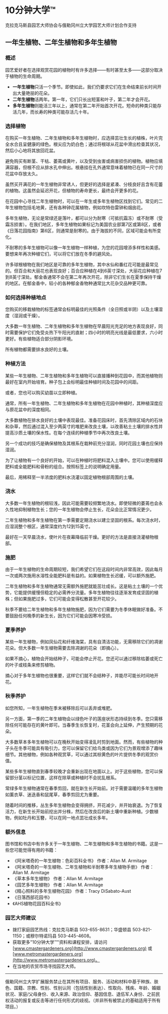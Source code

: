 # 10分钟大学™

克拉克马斯县园艺大师协会与俄勒冈州立大学园艺大师计划合作支持

## 一年生植物、二年生植物和多年生植物

### 概述

园艺爱好者在选择观赏花园的植物时有许多选择——有时甚至太多——这部分取决于植物的生命周期。

- **一年生植物**只活一个季节。即使如此，我们仍要求它们在生命结束前长时间开出大量艳丽的花朵。
- **二年生植物**活两年。第一年，它们只长出短茎和叶子，第二年才会开花。
- **多年生植物**则能活三年以上，通常在第二年开始首次开花。短命的种类只能存活几年，而长寿的种类可能存活几十年。

### 选择植物

在购买一年生植物、二年生植物和多年生植物时，应选择茁壮生长的植株，叶片完全水合且呈健康的绿色。根尖应为奶白色；通过将根球从花盆中滑出检查其状况，然后小心地将其放回花盆。

避免购买有断茎、干枯、萎蔫或黄叶，以及受到虫害或病害损伤的植物。植物应填满容器，但根不应从排水孔中伸出。根悬挂在孔外通常意味着植物已在同一尺寸的花盆中存放太久。

虽然买开满花的一年生植物非常诱人，但更好的选择是紧凑、分枝良好且含有花蕾的植物。这虽然会延迟开花，但植物的寿命更长，最终会开更多的花。

在花园中心寻找二年生植物时，可以在一年生或多年生植物区找到它们。常见的二年生植物包括毛地黄，还有各种钟花属植物，例如坎特伯雷钟和烟囱花。

多年生植物，无论是常绿还是落叶，都可以分为耐寒（可抵抗霜冻）或不耐寒（受霜冻损害）。在我们地区，多年生植物如果标记为美国农业部第7区或第8区，或者《日落花园指南》第6区，则通常是耐寒的。由于海拔的不同，区域可能会有所变化。

不耐寒的多年生植物可以像一年生植物一样种植，为您的花园增添多样性和美感。要想来年再次种植它们，可以将它们放在冬季的避风处。

许多球根植物在我们地区是可靠的多年生植物，其中水仙和番红花可能是最常见的。但百合和大丽花也表现良好；百合应种植在4到6英寸深处，大丽花应种植在7到8英寸深处。郁金香通常不会在第二年再次开花，除非它们生长在夏季保持干燥的地区。在郁金香中，较小的各种郁金香物种通常比大花杂交品种更可靠。

### 如何选择种植地点

您购买的移栽植物的标签通常会标明最佳的光照条件（全日照或半阴）以及土壤湿度（湿润或干燥）。

大多数一年生植物、二年生植物和多年生植物在早晨阳光充足的地方表现良好，同时需要保护它们免受炎热下午阳光的直射；四小时的明亮光线是最低要求，六小时更好。有些植物适合部分阴影环境。

所有植物都需要排水良好的土壤。

### 种植方法

某些一年生植物、二年生植物和多年生植物可以直接播种到花园中，而其他植物则最好在室内开始培育。种子包上会标明最佳种植时间及花园中的间距。

或者，您也可以购买幼苗以立即种植。

通常，所有一年生植物、二年生植物和多年生植物在花园中种植时，其种植深度应与原花盆中的深度相同。

大多数植物在排水良好的土壤中表现最佳。准备花园床时，首先清除区域内的石块和杂草，然后通过混入至少两英寸的堆肥来改良土壤，以改善粘土土壤的排水性并提高沙质土壤的保水性。在每个连续的种植季节中再次改良土壤。

另一个成功的技巧是确保植物及其根系在栽种前充分湿润，同时花园土壤也应保持湿润。

为了让植物有一个良好的开始，可以在种植时将肥料混入土壤中。您可以使用缓释肥料或全能肥料和骨粉的组合。按照标签上的说明确定用量。

最后，用稀释至一半浓度的肥料水浇灌以固定植物根部周围的土壤。

### 浇水

大多数一年生植物的根较浅，因此可能需要较频繁地浇水。即使轻微的萎蔫也会永久性地抑制植物生长；您的一年生植物会停止生长，花朵会比正常情况更少。

二年生植物和多年生植物在第一季需要定期浇水以建立坚固的根系。每次浇水时，应湿润整个根区，通常深度约为12到15英寸。

最好在一天早晨浇水，使叶片在夜幕降临前干燥。更好的方法是直接浇灌植物根部。

### 施肥

由于一年生植物的生命周期较短，我们希望它们在这段时间内非常高效，因此每月一次或两次施用水溶性全能肥料是有益的。如果植物生长迟缓，可以额外施肥。

二年生植物和多年生植物通常无需额外施肥就能茁壮成长。这是粘土土壤的一个优势，它能提供缓慢但稳定的必需养分流量。多年生植物往往逐渐发育成坚固的植株；但如果施肥过多，它们可能会变得松散甚至开花较少。

秋季不要给二年生植物和多年生植物施肥，因为它们需要为冬季休眠做好准备。不要鼓励任何晚季的新生长，因为它们可能会因寒冷受损。

### 夏季养护

某些一年生植物，例如凤仙花和纤维海棠，具有自清洁功能，无需移除它们的凋谢花朵。但大多数一年生植物需要去除凋谢的花朵（即摘心）。

如果不摘心，植物会开始结种子，可能会停止开花。您还可以通过移除枯萎或死亡的叶子或枝条来修剪植物。

摘心对于多年生植物也很重要，这样它们就不会结种子，并能尽可能长时间地开花。

### 秋季养护

如您所知，一年生植物在季末被移除后可以丢弃或堆肥。

另一方面，第一季的二年生植物会以绿色叶子的莲座状形态持续到冬季。您只需移除任何可能存在的黄叶即可。当春季生长恢复时，花茎会向上延伸，产生预期的花朵。

大多数草本多年生植物可以在晚秋开始变得凌乱时剪到地面。然而，有些植物的种子头在冬季可能具有吸引力，您可以保留它们给鸟类或因为它们为景观增添了趣味细节。其他植物，例如各种观赏草，可以通过其棕黄色的叶片提供冬季的观赏价值。

某些多年生植物直到春季较晚才会重新出现在地面以上。对于这些植物，您可以保留部分茎以标记位置，这样在除草或种植时不会扰乱根系。

常绿多年生植物通常在春季剪回，就在新生长开始前。对于需要温暖的多年生植物如薰衣草、迷迭香和鼠尾草，春季剪回尤为重要。

随着时间的推移，丛生多年生植物会变得拥挤，开花减少，并开始衰退。为了恢复活力，在新生长开始前挖出并分株，然后在改良后的新土壤中重新种植。少数植物，例如牡丹和玉簪，可以在同一地点茁壮成长多年。

### 额外信息

图书馆和书店中有许多关于一年生植物、二年生植物和多年生植物的书籍。这是一些您可能觉得有用的书籍：

- 《阿米塔奇的一年生植物：色彩百科全书》 作者：Allan M. Armitage
- 《阿米塔奇的一年生植物、二年生植物和半耐寒多年生植物手册》 作者：Allan M. Armitage
- 《草本多年生植物》 作者：Allan M. Armitage
- 《园艺多年生植物》 作者：Allan M. Armitage
- 《精心照料的多年生植物花园》 作者：Tracy DiSabato-Aust
- 《日落西部花园书》
- 《AHS植物花园百科全书》

### 园艺大师建议

- 拨打家庭园艺热线：克拉克马斯县 503-655-8631；华盛顿县 503-821-1150；或穆尔特诺玛县 503-445-4608。
- 获取更多"10分钟大学™"资料和课程安排，请访问 [www.cmastergardeners.org](http://www.cmastergardeners.org) 或 [www.metromastergardeners.org](http://www.metromastergardeners.org)。
- 在当地的农贸市场寻找园艺大师。

---

俄勒冈州立大学扩展服务禁止在其所有项目、服务、活动和材料中基于种族、肤色、国籍、宗教、性别、性别认同（包括性别表达）、性取向、残疾、年龄、婚姻状况、家庭/父母身份、收入来源、政治信仰、基因信息、退伍军人身份、之前民权活动的报复或反击等进行任何形式的歧视。（并非所有被禁止的基础适用于所有项目。）